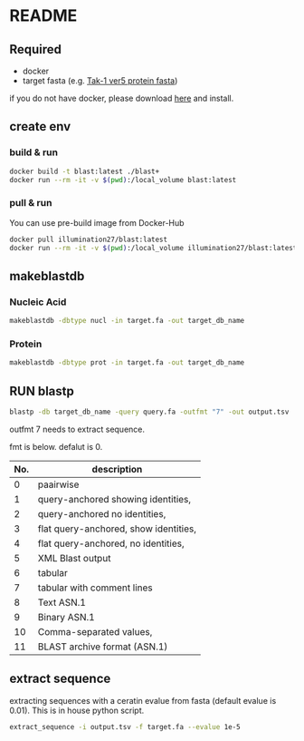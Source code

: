 # README

## Required

- docker
- target fasta (e.g. [Tak-1 ver5 protein fasta](http://marchantia.info/download/tak1v5.1/MpTak1v5.1_r1.protein.fasta))

if you do not have docker, please download [here](https://docs.docker.com/get-docker/) and install.

## create env

### build & run

```bash
docker build -t blast:latest ./blast+
docker run --rm -it -v $(pwd):/local_volume blast:latest
```

### pull & run

You can use pre-build image from Docker-Hub

```bash
docker pull illumination27/blast:latest
docker run --rm -it -v $(pwd):/local_volume illumination27/blast:latest
```

## makeblastdb

### Nucleic Acid

```bash
makeblastdb -dbtype nucl -in target.fa -out target_db_name
```

### Protein

```bash
makeblastdb -dbtype prot -in target.fa -out target_db_name
```

## RUN blastp

```bash
blastp -db target_db_name -query query.fa -outfmt "7" -out output.tsv
```

outfmt 7 needs to extract sequence.

fmt is below. defalut is 0.

|No.|description|
|---|---|
|0|paairwise|
|1|query-anchored showing identities,|
|2|query-anchored no identities,|
|3|flat query-anchored, show identities,|
|4|flat query-anchored, no identities,|
|5|XML Blast output|
|6|tabular|
|7|tabular with comment lines|
|8|Text ASN.1|
|9|Binary ASN.1|
|10|Comma-separated values,|
|11|BLAST archive format (ASN.1)|

## extract sequence

extracting sequences with a ceratin evalue from fasta (default evalue is 0.01). This is in house python script.

```bash
extract_sequence -i output.tsv -f target.fa --evalue 1e-5
```
